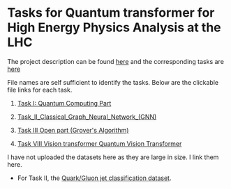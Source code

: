 # Tasks for Quantum transformer for High Energy Physics Analysis at the LHC

The project description can be found [here](https://ml4sci.org/gsoc/2023/proposal_QMLHEP5.html) and the corresponding tasks are [here](https://docs.google.com/document/d/1dqBGbH44Eu3W432oRxpOCfI5Dy2pgh2E21JcHeD0fng/edit)

File names are self sufficient to identify the tasks. Below are the clickable file links for each task.

1. [Task I: Quantum Computing Part](https://github.com/OmkarGowda990/QMLHEP-/blob/main/Task%20I%20Quantum%20Computing%20Part/Quantum_Computing_Part.ipynb)

2. [Task_II_Classical_Graph_Neural_Network_(GNN)](https://github.com/OmkarGowda990/QMLHEP-/blob/main/Task%20II%20Classical%20Graph%20Neural%20Network%20(GNN)/Task%20II%20Classical%20Graph%20Neural%20Network%20(GNN).ipynb)

3. [Task III Open part (Grover's Algorithm)](https://github.com/OmkarGowda990/QMLHEP-/blob/main/Task%20III%20Open%20Task/Grover's%20Algorithm.ipynb)


4. [Task VIII Vision transformer Quantum Vision Transformer](https://github.com/OmkarGowda990/QMLHEP-/blob/main/Task%20VIII%20Vision%20transformerQuantum%20Vision%20Transformer/vision-transformers-for-mnist.ipynb)



I have not uploaded the datasets here as they are large in size. I link them here.
- For Task II, the [Quark/Gluon jet classification dataset](https://zenodo.org/record/3164691#.YigdGt9MHrB).
